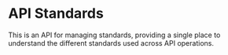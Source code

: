 # API Standards
This is an API for managing standards, providing a single place to understand the different standards used across API operations.